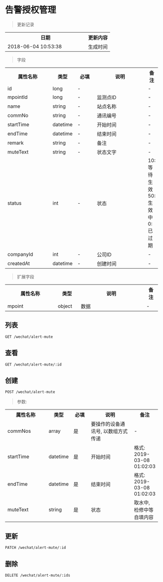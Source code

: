# 告警授权管理

> 更新记录

<table>
    <tr>
        <th style="width:250px;">日期</th>
        <th>更新内容</th>
    </tr>
    <tr>
        <td>2018-06-04 10:53:38</td>
        <td>生成时间</td>
    </tr>
</table>

> 字段

<table>
    <tr>
        <th style="width:150px;">属性名称</th>
        <th style="width:60px;">类型</th>
        <th style="width:60px;">必填</th>
        <th style="width:200px;">说明</th>
        <th>备注</th>
    </tr>
    <tr>
        <td>id</td>
        <td>long</td>
        <td>-</td>
        <td></td>
        <td>-</td>
    </tr>
    <tr>
        <td>mpointId</td>
        <td>long</td>
        <td>-</td>
        <td>监测点ID</td>
        <td>-</td>
    </tr>
    <tr>
        <td>name</td>
        <td>string</td>
        <td>-</td>
        <td>站点名称</td>
        <td>-</td>
    </tr>
    <tr>
        <td>commNo</td>
        <td>string</td>
        <td>-</td>
        <td>通讯编号</td>
        <td>-</td>
    </tr>
    <tr>
        <td>startTime</td>
        <td>datetime</td>
        <td>-</td>
        <td>开始时间</td>
        <td>-</td>
    </tr>
    <tr>
        <td>endTime</td>
        <td>datetime</td>
        <td>-</td>
        <td>结束时间</td>
        <td>-</td>
    </tr>
    <tr>
        <td>remark</td>
        <td>string</td>
        <td>-</td>
        <td>备注</td>
        <td>-</td>
    </tr>
    <tr>
        <td>muteText</td>
        <td>string</td>
        <td>-</td>
        <td>状态文字</td>
        <td>-</td>
    </tr>  
    <tr>
        <td>status</td>
        <td>int</td>
        <td>-</td>
        <td>状态</td>
        <td>10: 等待生效 50:生效中 0:已过期</td>
    </tr>
    <tr>
        <td>companyId</td>
        <td>int</td>
        <td>-</td>
        <td>公司ID</td>
        <td>-</td>
    </tr> 
    <tr>
        <td>createdAt</td>
        <td>datetime</td>
        <td>-</td>
        <td>创建时间</td>
        <td>-</td>
    </tr>
</table>

> 扩展字段

<table>
    <tr>
        <th style="width:150px;">属性名称</th>
        <th style="width:60px;">类型</th>
        <th style="width:200px;">说明</th>
        <th>备注</th>
    </tr>
    <tr>
        <td>mpoint</td>
        <td>object</td>
        <td>数据</td>
        <td>-</td>
    </tr>
</table>

## 列表

```
GET /wechat/alert-mute
```

## 查看

```
GET /wechat/alert-mute/:id
```

## 创建

```
POST /wechat/alert-mute
```

> 参数:

<table>
    <tr>
        <th style="width:150px;">属性名称</th>
        <th style="width:60px;">类型</th>
        <th style="width:60px;">必填</th>
        <th style="width:200px;">说明</th>
        <th>备注</th>
    </tr>
    <tr>
        <td>commNos</td>
        <td>array</td>
        <td>是</td>
        <td>要操作的设备通讯号, 以数组方式传递</td>
        <td>-</td>
    </tr>
    <tr>
        <td>startTime</td>
        <td>datetime</td>
        <td>是</td>
        <td>开始时间</td>
        <td>格式: 2019-03-08 01:02:03</td>
    </tr>
    <tr>
        <td>endTime</td>
        <td>datetime</td>
        <td>是</td>
        <td>结束时间</td>
        <td>格式: 2019-03-08 01:02:03</td>
    </tr>
    <tr>
        <td>muteText</td>
        <td>string</td>
        <td>是</td>
        <td>状态</td>
        <td>取水中, 检修中等自填内容</td>
    </tr>
</table>

## 更新

```
PATCH /wechat/alert-mute/:id
```

## 删除

```
DELETE /wechat/alert-mute/:ids
```